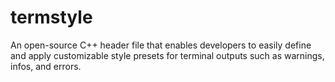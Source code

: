 # termstyle
An open-source C++ header file that enables developers to easily define and apply customizable style presets for terminal outputs such as warnings, infos, and errors.
